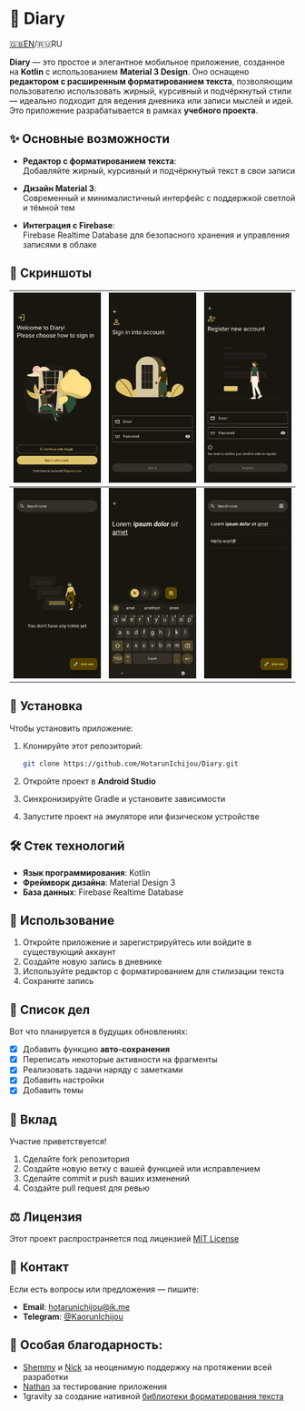 # 📖 Diary

[🇬🇧EN](https://github.com/HotarunIchijou/Diary/)/🇷🇺RU

**Diary** — это простое и элегантное мобильное приложение, созданное на **Kotlin** с использованием **Material 3 Design**. Оно оснащено **редактором с расширенным форматированием текста**, позволяющим пользователю использовать жирный, курсивный и подчёркнутый стили — идеально подходит для ведения дневника или записи мыслей и идей. Это приложение разрабатывается в рамках **учебного проекта**.  

## ✨ Основные возможности  
- **Редактор с форматированием текста**:  
  Добавляйте жирный, курсивный и подчёркнутый текст в свои записи  

- **Дизайн Material 3**:  
  Современный и минималистичный интерфейс с поддержкой светлой и тёмной тем  

- **Интеграция с Firebase**:  
  Firebase Realtime Database для безопасного хранения и управления записями в облаке  

## 🎨 Скриншоты  
| ![Скриншот 1](assets/Screenshot_20250112-174808.png) | ![Скриншот 2](assets/Screenshot_20250112-174813.png) | ![Скриншот 3](assets/Screenshot_20250112-174818.png) |
|---|---|---|
| ![Скриншот 4](assets/Screenshot_20250112-174832.png) | ![Скриншот 5](assets/Screenshot_20250112-175617.png) | ![Скриншот 6](assets/Screenshot_20250112-175441.png) |

## 📲 Установка  
Чтобы установить приложение:  
1. Клонируйте этот репозиторий:

    ```bash
    git clone https://github.com/HotarunIchijou/Diary.git
    ```

2. Откройте проект в **Android Studio**  
3. Синхронизируйте Gradle и установите зависимости  
4. Запустите проект на эмуляторе или физическом устройстве  

## 🛠️ Стек технологий  
- **Язык программирования**: Kotlin  
- **Фреймворк дизайна**: Material Design 3  
- **База данных**: Firebase Realtime Database  

## 🚀 Использование  
1. Откройте приложение и зарегистрируйтесь или войдите в существующий аккаунт  
2. Создайте новую запись в дневнике  
3. Используйте редактор с форматированием для стилизации текста  
4. Сохраните запись  

## 📝 Список дел  
Вот что планируется в будущих обновлениях:  
- [x] Добавить функцию **авто-сохранения**  
- [x] Переписать некоторые активности на фрагменты  
- [x] Реализовать задачи наряду с заметками  
- [x] Добавить настройки  
- [x] Добавить темы  

## 🤝 Вклад  
Участие приветствуется!  
1. Сделайте fork репозитория  
2. Создайте новую ветку с вашей функцией или исправлением  
3. Сделайте commit и push ваших изменений  
4. Создайте pull request для ревью  

## ⚖️ Лицензия  
Этот проект распространяется под лицензией [MIT License](https://github.com/HotarunIchijou/Diary/blob/master/LICENSE)

## 📧 Контакт  
Если есть вопросы или предложения — пишите:  
- **Email**: hotarunichijou@ik.me  
- **Telegram**: [@KaorunIchijou](https://t.me/KaorunIchijou)

## 🙌 Особая благодарность:  
- [Shemmy](https://github.com/N3Shemmy3) и [Nick](https://github.com/nift4) за неоценимую поддержку на протяжении всей разработки  
- [Nathan](https://github.com/imnathanzero) за тестирование приложения  
- 1gravity за создание нативной [библиотеки форматирования текста](https://github.com/1gravity/Android-RTEditor)
